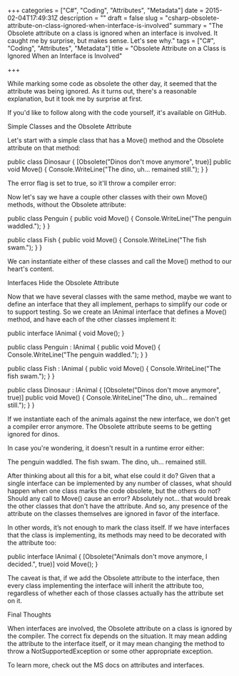 +++
categories = ["C#", "Coding", "Attributes", "Metadata"]
date = 2015-02-04T17:49:31Z
description = ""
draft = false
slug = "csharp-obsolete-attribute-on-class-ignored-when-interface-is-involved"
summary = "The Obsolete attribute on a class is ignored when an interface is involved. It caught me by surprise, but makes sense. Let's see why."
tags = ["C#", "Coding", "Attributes", "Metadata"]
title = "Obsolete Attribute on a Class is Ignored When an Interface is Involved"

+++


While marking some code as obsolete the other day, it seemed that the attribute was being ignored. As it turns out, there's a reasonable explanation, but it took me by surprise at first.



If you'd like to follow along with the code yourself, it's available on GitHub.




Simple Classes and the Obsolete Attribute

Let's start with a simple class that has a Move() method and the Obsolete attribute on that method:

public class Dinosaur
{
    [Obsolete("Dinos don't move anymore", true)]
    public void Move()
    {
        Console.WriteLine("The dino, uh... remained still.");
    }
}

The error flag is set to true, so it'll throw a compiler error:

Now let's say we have a couple other classes with their own Move() methods, without the Obsolete attribute:

public class Penguin
{
    public void Move()
    {
        Console.WriteLine("The penguin waddled.");
    }
}

public class Fish
{
    public void Move()
    {
        Console.WriteLine("The fish swam.");
    }
}

We can instantiate either of these classes and call the Move() method to our heart's content.


Interfaces Hide the Obsolete Attribute

Now that we have several classes with the same method, maybe we want to define an interface that they all implement, perhaps to simplify our code or to support testing. So we create an IAnimal interface that defines a Move() method, and have each of the other classes implement it:

public interface IAnimal
{
    void Move();
}

public class Penguin : IAnimal
{
    public void Move()
    {
        Console.WriteLine("The penguin waddled.");
    }
}

public class Fish : IAnimal
{
    public void Move()
    {
        Console.WriteLine("The fish swam.");
    }
}

public class Dinosaur : IAnimal
{
    [Obsolete("Dinos don't move anymore", true)]
    public void Move()
    {
        Console.WriteLine("The dino, uh... remained still.");
    }
}

If we instantiate each of the animals against the new interface, we don't get a compiler error anymore. The Obsolete attribute seems to be getting ignored for dinos.

In case you're wondering, it doesn't result in a runtime error either:

The penguin waddled.
The fish swam.
The dino, uh... remained still.

After thinking about all this for a bit, what else could it do? Given that a single interface can be implemented by any number of classes, what should happen when one class marks the code obsolete, but the others do not? Should any call to Move() cause an error? Absolutely not... that would break the other classes that don't have the attribute. And so, any presence of the attribute on the classes themselves are ignored in favor of the interface.

In other words, it’s not enough to mark the class itself. If we have interfaces that the class is implementing, its methods may need to be decorated with the attribute too:

public interface IAnimal
{
    [Obsolete("Animals don't move anymore, I decided.", true)]
    void Move();
}

The caveat is that, if we add the Obsolete attribute to the interface, then every class implementing the interface will inherit the attribute too, regardless of whether each of those classes actually has the attribute set on it.


Final Thoughts

When interfaces are involved, the Obsolete attribute on a class is ignored by the compiler. The correct fix depends on the situation. It may mean adding the attribute to the interface itself, or it may mean changing the method to throw a NotSupportedException or some other appropriate exception.

To learn more, check out the MS docs on attributes and interfaces.